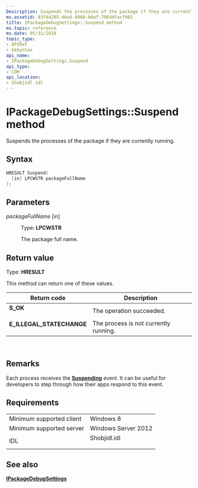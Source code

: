 ```yaml
---
Description: Suspends the processes of the package if they are currently running.
ms.assetid: 83f44285-46ed-4968-b0af-7964dfacf602
title: IPackageDebugSettings::Suspend method
ms.topic: reference
ms.date: 05/31/2018
topic_type: 
- APIRef
- kbSyntax
api_name: 
- IPackageDebugSettings.Suspend
api_type: 
- COM
api_location: 
- Shobjidl.idl
---
```


# IPackageDebugSettings::Suspend method

Suspends the processes of the package if they are currently running.

## Syntax


```C++
HRESULT Suspend(
  [in] LPCWSTR packageFullName
);
```



## Parameters

<dl> <dt>

*packageFullName* \[in\]
</dt> <dd>

Type: **LPCWSTR**

The package full name.

</dd> </dl>

## Return value

Type: **HRESULT**

This method can return one of these values.



| Return code                                                                                            | Description                                      |
|--------------------------------------------------------------------------------------------------------|--------------------------------------------------|
| <dl> <dt>**S\_OK**</dt> </dl>                   | The operation succeeded.<br/>              |
| <dl> <dt>**E\_ILLEGAL\_STATECHANGE**</dt> </dl> | The process is not currently running.<br/> |



 

## Remarks

Each process receives the [**Suspending**](https://msdn.microsoft.com/en-us/library/BR205860(v=Win.10).aspx) event. It can be useful for developers to step through how their apps respond to this event.

## Requirements



|                                     |                                                                                         |
|-------------------------------------|-----------------------------------------------------------------------------------------|
| Minimum supported client<br/> | Windows 8<br/>                                                                    |
| Minimum supported server<br/> | Windows Server 2012<br/>                                                          |
| IDL<br/>                      | <dl> <dt>Shobjidl.idl</dt> </dl> |



## See also

<dl> <dt>

[**IPackageDebugSettings**](https://msdn.microsoft.com/en-us/library/Hh438393(v=VS.85).aspx)
</dt> </dl>

 

 




